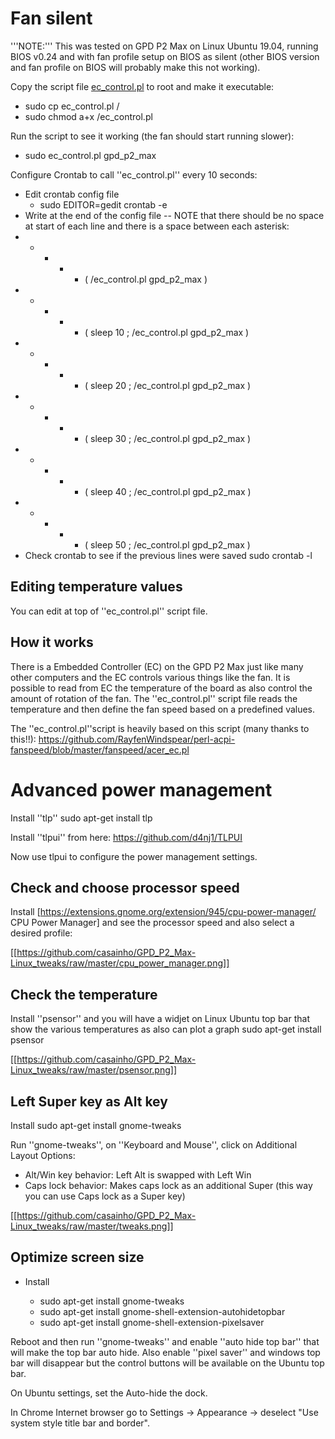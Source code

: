 
# Fan silent

'''NOTE:''' This was tested on GPD P2 Max on Linux Ubuntu 19.04, running BIOS v0.24 and with fan profile setup on BIOS as silent (other BIOS version and fan profile on BIOS will probably make this not working).

Copy the script file [ec_control.pl](https://github.com/casainho/GPD_P2_Max-Linux_tweaks) to root and make it executable:
* sudo cp ec_control.pl /
* sudo chmod a+x /ec_control.pl

Run the script to see it working (the fan should start running slower):
* sudo ec_control.pl gpd_p2_max

Configure Crontab to call ''ec_control.pl'' every 10 seconds:
* Edit crontab config file	
  * sudo EDITOR=gedit crontab -e	
* Write at the end of the config file -- NOTE that there should be no space at start of each line and there is a space between each asterisk:<br>	
 * * * * * ( /ec_control.pl gpd_p2_max )	
 * * * * * ( sleep 10 ; /ec_control.pl gpd_p2_max )	
 * * * * * ( sleep 20 ; /ec_control.pl gpd_p2_max )	
 * * * * * ( sleep 30 ; /ec_control.pl gpd_p2_max )	
 * * * * * ( sleep 40 ; /ec_control.pl gpd_p2_max )	
 * * * * * ( sleep 50 ; /ec_control.pl gpd_p2_max )	
* Check crontab to see if the previous lines were saved	
 sudo crontab -l

## Editing temperature values

You can edit at top of ''ec_control.pl'' script file.

## How it works

There is a Embedded Controller (EC) on the GPD P2 Max just like many other computers and the EC controls various things like the fan. It is possible to read from EC the temperature of the board as also control the amount of rotation of the fan. The ''ec_control.pl'' script file reads the temperature and then define the fan speed based on a predefined values.

The ''ec_control.pl''script is heavily based on this script (many thanks to this!!): https://github.com/RayfenWindspear/perl-acpi-fanspeed/blob/master/fanspeed/acer_ec.pl

# Advanced power management

Install ''tlp''
 sudo apt-get install tlp

Install ''tlpui'' from here: https://github.com/d4nj1/TLPUI

Now use tlpui to configure the power management settings.

## Check and choose processor speed

Install [https://extensions.gnome.org/extension/945/cpu-power-manager/ CPU Power Manager] and see the processor speed and also select a desired profile:

[[https://github.com/casainho/GPD_P2_Max-Linux_tweaks/raw/master/cpu_power_manager.png]]

## Check the temperature

Install ''psensor'' and you will have a widjet on Linux Ubuntu top bar that show the various temperatures as also can plot a graph
 sudo apt-get install psensor

[[https://github.com/casainho/GPD_P2_Max-Linux_tweaks/raw/master/psensor.png]]

## Left Super key as Alt key

Install 
 sudo apt-get install gnome-tweaks

Run ''gnome-tweaks'', on ''Keyboard and Mouse'', click on Additional Layout Options:
* Alt/Win key behavior: Left Alt is swapped with Left Win
* Caps lock behavior: Makes caps lock as an additional Super (this way you can use Caps lock as a Super key)

[[https://github.com/casainho/GPD_P2_Max-Linux_tweaks/raw/master/tweaks.png]]

## Optimize screen size

* Install

  * sudo apt-get install gnome-tweaks
  * sudo apt-get install gnome-shell-extension-autohidetopbar
  * sudo apt-get install gnome-shell-extension-pixelsaver

Reboot and then run ''gnome-tweaks'' and enable ''auto hide top bar'' that will make the top bar auto hide. Also enable ''pixel saver'' and windows top bar will disappear but the control buttons will be available on the Ubuntu top bar.

On Ubuntu settings, set the Auto-hide the dock.

In Chrome Internet browser go to Settings -> Appearance -> deselect "Use system style title bar and border".
